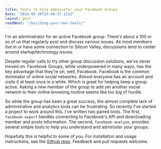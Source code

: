```yaml
---
title: Tools to help administer your Facebook Groups
date: "2014-05-20T23:46:37.121Z"
layout: post
readNext: "/building-your-own-tools/"
---
```


I'm an administrator for an active Facebook group. There's about a 100 or so of us
that regularly post and discuss various issues. As most members live in or have some
connection to Silicon Valley, discussions tend to center around startup/technology issues.

Despite regular calls to try other group discussion solutions, we've never moved on.
Facebook Groups, while underpowered in many ways, has the key advantage that they're on, well, Facebook.
Facebook is the common dominator of online social networks. Almost everyone has an
account and visits it at least once in a while. Which is great for helping keep
a group active. Asking a new member of the group to add yet another social network
to their online browsing routine seems like too big of hurdle.

So while the group has been a great success, the almost complete lack of adminstrative and analytics
tools can be frustrating. So recently I've started a project to work around this.
I've written two paired tools. The first, `facebook-export` handles connecting to Facebook's API
and downloading member and posts information. The second, `facebook-analyze`, provides
several simple tools to help you understand and administer your groups.

Hopefully this is helpful to some of you. For installation and usage instructions, see
the [Github repo](https://github.com/KyleAMathews/facebook-export). Feedback and
pull requests welcome.
